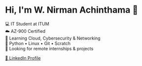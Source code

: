 # Hi, I'm W. Nirman Achinthama 👋

💻 IT Student at ITUM  
☁️ AZ-900 Certified  
🔐 Learning Cloud, Cybersecurity & Networking  
🐍 Python • Linux • Git • Scratch  
🎯 Looking for remote internships & projects

[🔗 LinkedIn Profile](www.linkedin.com/in/w-nirman-achintha)  
